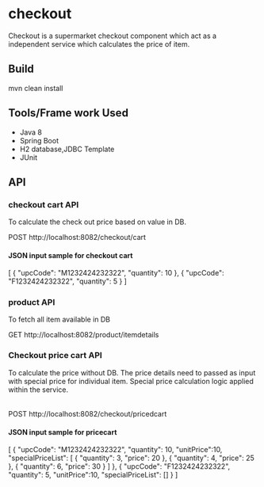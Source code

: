 # checkout
Checkout is a supermarket checkout component which act as a independent service which calculates the price of item. 

## Build
mvn clean install

## Tools/Frame work Used 
- Java 8
- Spring Boot
- H2 database,JDBC Template
- JUnit

## API

### checkout cart API
To calculate the check out price based on value in DB.

POST http://localhost:8082/checkout/cart

#### JSON input sample for checkout cart
[
    {
        "upcCode": "M1232424232322",
        "quantity": 10
    },
    {
        "upcCode": "F1232424232322",
        "quantity": 5
    }
]
#####

### product API
To fetch all item available in DB

GET http://localhost:8082/product/itemdetails

### Checkout price cart API
To calculate the price without DB. The price details need to passed as input with special price for individual item.
Special price calculation logic applied within the service.
######
POST http://localhost:8082/checkout/pricedcart
#### JSON input sample for pricecart
[
    {
        "upcCode": "M1232424232322",
        "quantity": 10,
        "unitPrice":10,
       "specialPriceList": [
            {
                "quantity": 3,
                "price": 20
            },
            {
                "quantity": 4,
                "price": 25
            },
            {
                "quantity": 6,
                "price": 30
            }
        ]
    },
    {
        "upcCode": "F1232424232322",
        "quantity": 5,
         "unitPrice":10,
         "specialPriceList": []
    }
 ]
 
